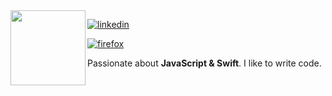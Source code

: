 <img align="left" src="https://cdn-icons-png.flaticon.com/512/1356/1356479.png" width="120">

[![linkedin](https://img.shields.io/badge/-@mperezgarcia-313131?style=flat-square&labelColor=blue&logo=LinkedIn&logoColor=white&color=blue)](https://www.linkedin.com/in/mperezgarcia/) 

[![firefox](https://img.shields.io/badge/-www.maurogarcia.com-red?style=flat-square&labelColor=red&logo=Firefox&logoColor=white&color=orange)](https://www.maurogarcia.com) 

Passionate about **JavaScript & Swift**. I like to write code.
